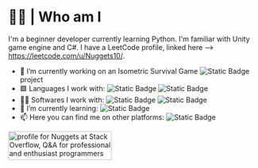 # 👨‍💻 | Who am I
I'm a beginner developer currently learning Python. I'm familiar with Unity game engine and C#. I have a LeetCode profile, linked here --> https://leetcode.com/u/Nuggets10/.

- 🔭 I’m currently working on an Isometric Survival Game <img alt="Static Badge" src="https://img.shields.io/badge/Unity-black?logo=unity&logoColor=white&logoSize=auto"> project
- 🟩 Languages I work with: <img alt="Static Badge" src="https://img.shields.io/badge/C%23-purple?logo=sharp&logoColor=white&logoSize=auto"> <img alt="Static Badge" src="https://img.shields.io/badge/Python-yellow?logo=python&logoSize=auto">
- 🧑‍💻 Softwares I work with: <img alt="Static Badge" src="https://img.shields.io/badge/Unity-black?logo=unity&logoColor=white&logoSize=auto"> <img alt="Static Badge" src="https://img.shields.io/badge/Android_Studio-brightgreen?logo=androidstudio&logoColor=white">
- 🌱 I’m currently learning: <img alt="Static Badge" src="https://img.shields.io/badge/Kotlin-Red?logo=kotlin&logoColor=%23ffffff%20&color=%23ff0000%20">
- 📫 Here you can find me on other platforms: <img alt="Static Badge" src="https://img.shields.io/badge/LeetCode-yellow?logo=leetcode&logoColor=black">

<a href="https://stackoverflow.com/users/29285442/nuggets"><img src="https://stackoverflow.com/users/flair/29285442.png" width="208" height="58" alt="profile for Nuggets at Stack Overflow, Q&amp;A for professional and enthusiast programmers" title="profile for Nuggets at Stack Overflow, Q&amp;A for professional and enthusiast programmers"></a>
